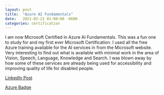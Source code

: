 ```yaml
---
layout: post
title:  "Azure AI Fundamentals"
date:   2021-02-21 01:00:00 -0600
categories: certification
---
```


I am now Microsoft Certified in Azure AI Fundamentals. This was a fun one to study for and my first ever Microsoft Certification. I used all the free Azure training available for the AI services in from the Microsoft website. Very interesting to find out what is available with minimal work in the area of Vision, Speech, Language, Knowledge and Search. I was blown away by how some of these services are already being used for accessibility and improving quality of life for disabled people.

[LinkedIn Post](https://www.linkedin.com/posts/aaronblythe_microsoft-certified-azure-ai-fundamentals-activity-6771457750879801344-Of9U)

[Azure Badge](https://www.credly.com/badges/8d75e114-8529-41d7-ac6a-bfc04c6a2bca/)
